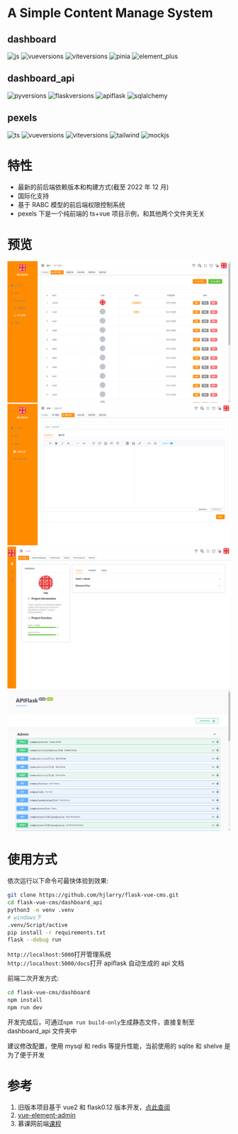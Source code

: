 # A Simple Content Manage System

## dashboard

![js](https://img.shields.io/badge/javascript-blue.svg)
![vueversions](https://img.shields.io/badge/Vue-3.2.45-4fc08d.svg)
![viteversions](https://img.shields.io/badge/Vite-4.0.0-4fc08d.svg)
![pinia](https://img.shields.io/badge/pinia-2.0.28-4fc08d.svg)
![element_plus](https://img.shields.io/badge/element_plus-2.2.28-4fc08d.svg)

## dashboard_api

![pyversions](https://img.shields.io/badge/python%20-3.10%2B-blue.svg)
![flaskversions](https://img.shields.io/badge/flask-2.2.2-4fc08d.svg)
![apiflask](https://img.shields.io/badge/apiflask-1.2.0-4fc08d.svg)
![sqlalchemy](https://img.shields.io/badge/sqlalchemy-2.2.0rc1-4fc08d.svg)

## pexels

![ts](https://img.shields.io/badge/typescript-blue.svg)
![vueversions](https://img.shields.io/badge/Vue-3.2.45-4fc08d.svg)
![viteversions](https://img.shields.io/badge/Vite-4.0.0-4fc08d.svg)
![tailwind](https://img.shields.io/badge/Tailwindcss-3.2.4-4fc08d.svg)
![mockjs](https://img.shields.io/badge/Mockjs-1.1.0-4fc08d.svg)

# 特性

- 最新的前后端依赖版本和构建方式(截至 2022 年 12 月)
- 国际化支持
- 基于 RABC 模型的前后端权限控制系统
- pexels 下是一个纯前端的 ts+vue 项目示例，和其他两个文件夹无关

# 预览

![效果图](Screenshots/1.png)
![效果图](Screenshots/2.png)
![效果图](Screenshots/3.png)
![效果图](Screenshots/4.png)

# 使用方式

依次运行以下命令可最快体验到效果:

```sh
git clone https://github.com/hjlarry/flask-vue-cms.git
cd flask-vue-cms/dashboard_api
python3 -m venv .venv
# windows下
.venv/Script/active
pip install -r requirements.txt
flask --debug run
```

`http://localhost:5000`打开管理系统  
`http://localhost:5000/docs`打开 apiflask 自动生成的 api 文档

前端二次开发方式:

```sh
cd flask-vue-cms/dashboard
npm install
npm run dev
```

开发完成后，可通过`npm run build-only`生成静态文件，直接复制至 dashboard_api 文件夹中

建议修改配置，使用 mysql 和 redis 等提升性能，当前使用的 sqlite 和 shelve 是为了便于开发

# 参考

1. 旧版本项目基于 vue2 和 flask0.12 版本开发，[点此查阅](https://github.com/hjlarry/flask-vue-cms/tree/flask0.12.2+vue2.9.3)
2. [vue-element-admin](https://github.com/PanJiaChen/vue-element-admin)
3. 慕课网前端[课程](https://coding.imooc.com/class/542.html)
